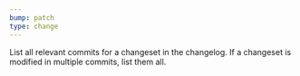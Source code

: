 ```yaml
---
bump: patch
type: change
---
```


List all relevant commits for a changeset in the changelog. If a changeset is modified in multiple commits, list them all.
